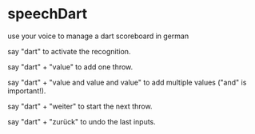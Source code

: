 # speechDart
use your voice to manage a dart scoreboard in german

say "dart" to activate the recognition.

say "dart" + "value" to add one throw.

say "dart" + "value and value and value" to add multiple values ("and" is important!).

say "dart" + "weiter" to start the next throw.

say "dart" + "zurück" to undo the last inputs.

